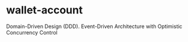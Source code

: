 # wallet-account
Domain-Driven Design (DDD). Event-Driven Architecture with Optimistic Concurrency Control 
